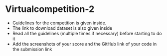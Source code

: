# Virtualcompetition-2
* Guidelines for the competition is given inside. 
* The link to download dataset is also given inside
* Read all the guidelines (multiple times if necessary) before starting to do it
* Add the screenshots of your score and the GitHub link of your code in the submission link
